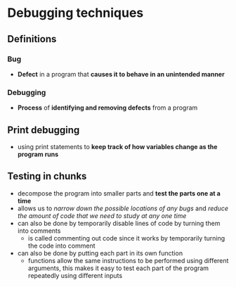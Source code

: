 # Debugging techniques

## Definitions

### Bug

- **Defect** in a program that **causes it to behave in an unintended manner**

### Debugging

- **Process** of **identifying and removing defects** from a program

## Print debugging

- using print statements to **keep track of how variables change as the program runs**

## Testing in chunks

- decompose the program into smaller parts and **test the parts one at a time**
- allows us to *narrow down the possible locations of any bugs* and *reduce the amount of code that we need to study at any one time*
- can also be done by temporarily disable lines of code by turning them into comments
	- is called commenting out code since it works by temporarily turning the code into comment
- can also be done by putting each part in its own function
	- functions allow the same instructions to be performed using different arguments, this makes it easy to test each part of the program repeatedly using different inputs